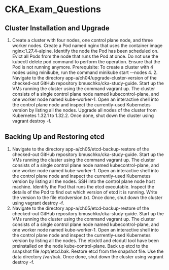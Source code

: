 # CKA_Exam_Questions
## Cluster	Installation	and Upgrade
1.	Create	a	cluster	with	four	nodes,	one	control	plane	node,	and	three worker	nodes.
Create	a	Pod	named	nginx	that	uses	the	container	image nginx:1.27.4-alpine.
Identify	the	node	the	Pod	has	been	scheduled	on.
Evict	all	Pods	from	the	node	that	runs	the	Pod	at	once.	Do	not	use	the kubectl	delete	pod	command	to	perform	the	operation.	Ensure that	the	Pod	is	not	running	anymore.
Prerequisite:	To	create	a	cluster	with	4	nodes	using	minikube,	run	the command	minikube	start	--nodes	4. 2.	Navigate	to	the	directory	app-a/ch04/upgrade-cluster-version	of	the checked-out	GitHub	repository	bmuschko/cka-study-guide. Start	up	the	VMs	running	the	cluster	using	the	command	vagrant up.	The	cluster	consists	of	a	single	control	plane	node	named	kubecontrol-plane,	and	one	worker	node	named	kube-worker-1. Open	an	interactive	shell	into	the	control	plane	node	and	inspect	the currently-used	Kubernetes	version	by	listing	all	the	nodes. Upgrade	all	nodes	of	the	cluster	from	Kubernetes	1.32.1	to	1.32.2. Once	done,	shut	down	the	cluster	using	vagrant	destroy	-f.

## Backing	Up	and Restoring	etcd
1.	Navigate	to	the	directory	app-a/ch05/etcd-backup-restore	of	the checked-out	GitHub	repository	bmuschko/cka-study-guide.	Start	up	the VMs	running	the	cluster	using	the	command	vagrant	up.	The cluster	consists	of	a	single	control	plane	node	named	kubecontrol-plane,	and	one	worker	node	named	kube-worker-1. Open	an	interactive	shell	into	the	control	plane	node	and	inspect	the currently-used	Kubernetes	version	by	listing	all	the	nodes.
SSH	into	the	control	plane	node	host	machine.	Identify	the	Pod	that runs	the	etcd	executable.	Inspect	the	details	of	the	Pod	to	find	out	which version	of	etcd	it	is	running.	Write	the	version	to	the	file	etcdversion.txt. Once	done,	shut	down	the	cluster	using	vagrant	destroy	-f.
2.	Navigate	to	the	directory	app-a/ch05/etcd-backup-restore	of	the checked-out	GitHub	repository	bmuschko/cka-study-guide.	Start	up	the VMs	running	the	cluster	using	the	command	vagrant	up.	The cluster	consists	of	a	single	control	plane	node	named	kubecontrol-plane,	and	one	worker	node	named	kube-worker-1. Open	an	interactive	shell	into	the	control	plane	node	and	inspect	the currently-used	Kubernetes	version	by	listing	all	the	nodes.
The	etcdctl	and	etcdutl	tool	have	been	preinstalled	on	the	node kube-control-plane.	Back	up	etcd	to	the	snapshot	file /opt/etcd.bak.	Restore	etcd	from	the	snapshot	file.	Use	the	data directory	/var/bak.
Once	done,	shut	down	the	cluster	using	vagrant	destroy	-f.
